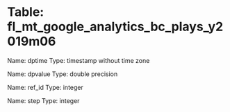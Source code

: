 Table: fl_mt_google_analytics_bc_plays_y2019m06
===============================================

Name: dptime
Type: timestamp without time zone

Name: dpvalue
Type: double precision

Name: ref_id
Type: integer

Name: step
Type: integer

